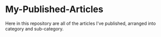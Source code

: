 # My-Published-Articles
Here in this repository are all of the articles I've published, arranged into category and sub-category.
